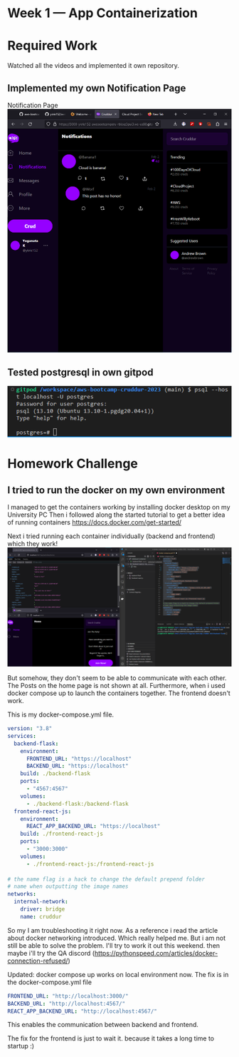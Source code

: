 # Week 1 — App Containerization
# Required Work
Watched all the videos and implemented it own repository.

## Implemented my own Notification Page
Notification Page<br />
![Notification Page](assets/own_notification_page_week2.png)<br />

## Tested postgresql in own gitpod
![Postgres working](assets/postgres_working_week2.png)<br />

# Homework Challenge
## I tried to run the docker on my own environment
I managed to get the containers working by installing docker desktop on my University PC
Then i followed along the started tutorial to get a better idea of running containers
https://docs.docker.com/get-started/

Next i tried running each container individually (backend and frontend) which they work!
![Individual Containers Working](assets/individual_containers_working_week2.png)<br />

But somehow, they don't seem to be able to communicate with each other.
The Posts on the home page is not shown at all.
Furthermore, when i used docker compose up to launch the containers together. The frontend doesn't work.

This is my docker-compose.yml file.
```yaml
version: "3.8"
services:
  backend-flask:
    environment:
      FRONTEND_URL: "https://localhost"
      BACKEND_URL: "https://localhost"
    build: ./backend-flask
    ports:
      - "4567:4567"
    volumes:
      - ./backend-flask:/backend-flask
  frontend-react-js:
    environment:
      REACT_APP_BACKEND_URL: "https://localhost"
    build: ./frontend-react-js
    ports:
      - "3000:3000"
    volumes:
      - ./frontend-react-js:/frontend-react-js

# the name flag is a hack to change the default prepend folder
# name when outputting the image names
networks: 
  internal-network:
    driver: bridge
    name: cruddur
```

So my I am troubleshooting it right now.
As a reference i read the article about docker networking introduced. Which really helped me. But i am not still be able to solve the problem. I'll try to work it out this weekend. then maybe i'll try the QA discord
(https://pythonspeed.com/articles/docker-connection-refused/)

Updated:
docker compose up works on local environment now.
The fix is in the docker-compose.yml file
```yml
FRONTEND_URL: "http://localhost:3000/"
BACKEND_URL: "http://localhost:4567/"
REACT_APP_BACKEND_URL: "http://localhost:4567/"
```
This enables the communication between backend and frontend.

The fix for the frontend is just to wait it. because it takes a long time to startup :)
